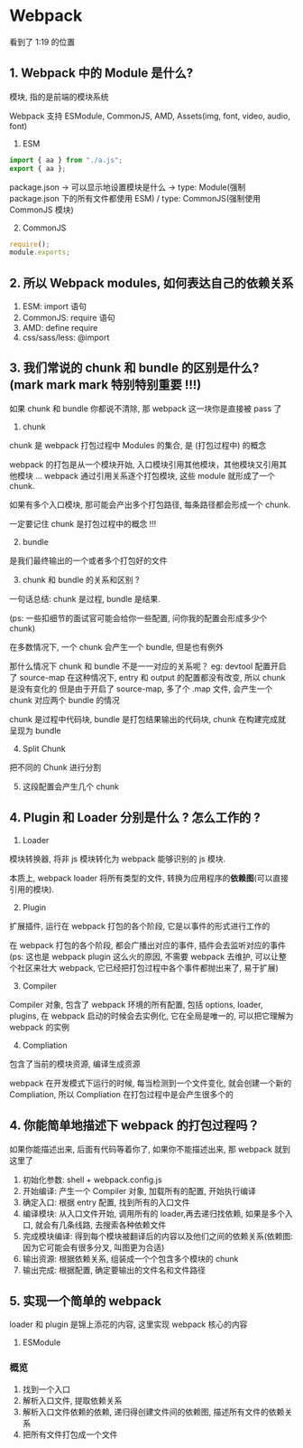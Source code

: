 # Webpack

看到了 1:19 的位置

## 1. Webpack 中的 Module 是什么?

模块, 指的是前端的模块系统

Webpack 支持 ESModule, CommonJS, AMD, Assets(img, font, video, audio, font)

1. ESM

```js
import { aa } from "./a.js";
export { aa };
```

package.json -> 可以显示地设置模块是什么 -> type: Module(强制 package.json 下的所有文件都使用 ESM) / type: CommonJS(强制使用 CommonJS 模块)

2. CommonJS

```js
require();
module.exports;
```

## 2. 所以 Webpack modules, 如何表达自己的依赖关系

1. ESM: import 语句
2. CommonJS: require 语句
3. AMD: define require
4. css/sass/less: @import

## 3. 我们常说的 chunk 和 bundle 的区别是什么? (mark mark mark 特别特别重要 !!!)

如果 chunk 和 bundle 你都说不清除, 那 webpack 这一块你是直接被 pass 了

1. chunk

chunk 是 webpack 打包过程中 Modules 的集合, 是 (打包过程中) 的概念

webpack 的打包是从一个模块开始, 入口模块引用其他模块，其他模块又引用其他模块 ...
webpack 通过引用关系逐个打包模块, 这些 module 就形成了一个 chunk.

如果有多个入口模块, 那可能会产出多个打包路径, 每条路径都会形成一个 chunk.

一定要记住 chunk 是打包过程中的概念 !!!

2. bundle

是我们最终输出的一个或者多个打包好的文件

3. chunk 和 bundle 的关系和区别 ?

一句话总结: chunk 是过程, bundle 是结果.

(ps: 一些扣细节的面试官可能会给你一些配置, 问你我的配置会形成多少个 chunk)

在多数情况下, 一个 chunk 会产生一个 bundle, 但是也有例外

那什么情况下 chunk 和 bundle 不是一一对应的关系呢？
eg: devtool 配置开启了 source-map
在这种情况下, entry 和 output 的配置都没有改变, 所以 chunk 是没有变化的
但是由于开启了 source-map, 多了个 .map 文件, 会产生一个 chunk 对应两个 bundle 的情况

chunk 是过程中代码块, bundle 是打包结果输出的代码块, chunk 在构建完成就呈现为 bundle

4. Split Chunk

把不同的 Chunk 进行分割

5. 这段配置会产生几个 chunk

## 4. Plugin 和 Loader 分别是什么 ? 怎么工作的 ?

1. Loader

模块转换器, 将非 js 模块转化为 webpack 能够识别的 js 模块.

本质上, webpack loader 将所有类型的文件, 转换为应用程序的**依赖图**(可以直接引用的模块).

2. Plugin

扩展插件, 运行在 webpack 打包的各个阶段, 它是以事件的形式进行工作的

在 webpack 打包的各个阶段, 都会广播出对应的事件, 插件会去监听对应的事件(ps: 这也是 webpack plugin 这么火的原因, 不需要 webpack 去维护, 可以让整个社区来壮大 webpack, 它已经把打包过程中各个事件都抛出来了, 易于扩展)

3. Compiler

Compiler 对象, 包含了 webpack 环境的所有配置, 包括 options, loader, plugins, 在 webpack 启动的时候会去实例化, 它在全局是唯一的, 可以把它理解为 webpack 的实例

4. Compliation

包含了当前的模块资源, 编译生成资源

webpack 在开发模式下运行的时候, 每当检测到一个文件变化, 就会创建一个新的 Compliation, 所以 Compliation 在打包过程中是会产生很多个的

## 4. 你能简单地描述下 webpack 的打包过程吗？

如果你能描述出来, 后面有代码等着你了, 如果你不能描述出来, 那 webpack 就到这里了

1. 初始化参数: shell + webpack.config.js
2. 开始编译: 产生一个 Compiler 对象, 加载所有的配置, 开始执行编译
3. 确定入口: 根据 entry 配置, 找到所有的入口文件
4. 编译模块: 从入口文件开始, 调用所有的 loader,再去递归找依赖, 如果是多个入口, 就会有几条线路, 去搜索各种依赖文件
5. 完成模块编译: 得到每个模块被翻译后的内容以及他们之间的依赖关系(依赖图: 因为它可能会有很多分叉, 叫图更为合适)
6. 输出资源: 根据依赖关系, 组装成一个个包含多个模块的 chunk
7. 输出完成: 根据配置, 确定要输出的文件名和文件路径

## 5. 实现一个简单的 webpack

loader 和 plugin 是锦上添花的内容, 这里实现 webpack 核心的内容

1. ESModule

### 概览

1. 找到一个入口
2. 解析入口文件, 提取依赖关系
3. 解析入口文件依赖的依赖, 递归得创建文件间的依赖图, 描述所有文件的依赖关系
4. 把所有文件打包成一个文件

```js

```
